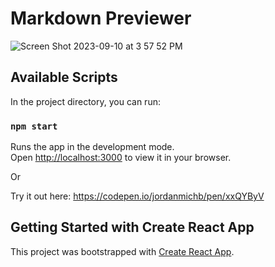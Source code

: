 # Markdown Previewer

![Screen Shot 2023-09-10 at 3 57 52 PM](https://github.com/jordanmichb/Markdown-Previewer/assets/95947696/64fea103-896d-49a5-bcf2-499cf11beace)


## Available Scripts

In the project directory, you can run:

### `npm start`

Runs the app in the development mode.\
Open [http://localhost:3000](http://localhost:3000) to view it in your browser.

Or

Try it out here: https://codepen.io/jordanmichb/pen/xxQYByV

## Getting Started with Create React App

This project was bootstrapped with [Create React App](https://github.com/facebook/create-react-app).
